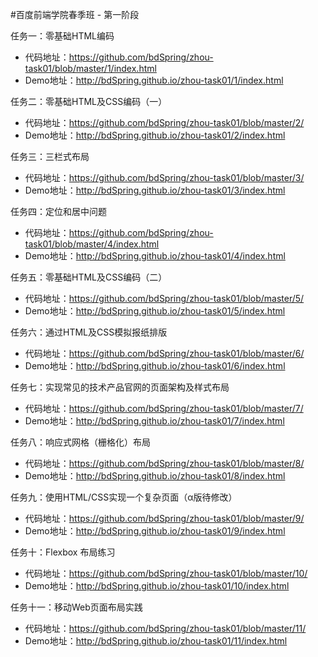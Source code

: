 #百度前端学院春季班 - 第一阶段

任务一：零基础HTML编码 

* 代码地址：https://github.com/bdSpring/zhou-task01/blob/master/1/index.html
* Demo地址：http://bdSpring.github.io/zhou-task01/1/index.html

任务二：零基础HTML及CSS编码（一）

* 代码地址：https://github.com/bdSpring/zhou-task01/blob/master/2/
* Demo地址：http://bdSpring.github.io/zhou-task01/2/index.html

任务三：三栏式布局
* 代码地址：https://github.com/bdSpring/zhou-task01/blob/master/3/
* Demo地址：http://bdSpring.github.io/zhou-task01/3/index.html

任务四：定位和居中问题
* 代码地址：https://github.com/bdSpring/zhou-task01/blob/master/4/index.html
* Demo地址：http://bdSpring.github.io/zhou-task01/4/index.html

任务五：零基础HTML及CSS编码（二）
* 代码地址：https://github.com/bdSpring/zhou-task01/blob/master/5/
* Demo地址：http://bdSpring.github.io/zhou-task01/5/index.html

任务六：通过HTML及CSS模拟报纸排版
* 代码地址：https://github.com/bdSpring/zhou-task01/blob/master/6/
* Demo地址：http://bdSpring.github.io/zhou-task01/6/index.html

任务七：实现常见的技术产品官网的页面架构及样式布局
* 代码地址：https://github.com/bdSpring/zhou-task01/blob/master/7/
* Demo地址：http://bdSpring.github.io/zhou-task01/7/index.html

任务八：响应式网格（栅格化）布局
* 代码地址：https://github.com/bdSpring/zhou-task01/blob/master/8/
* Demo地址：http://bdSpring.github.io/zhou-task01/8/index.html

任务九：使用HTML/CSS实现一个复杂页面（α版待修改）

* 代码地址：https://github.com/bdSpring/zhou-task01/blob/master/9/
* Demo地址：http://bdSpring.github.io/zhou-task01/9/index.html

任务十：Flexbox 布局练习

* 代码地址：https://github.com/bdSpring/zhou-task01/blob/master/10/
* Demo地址：http://bdSpring.github.io/zhou-task01/10/index.html

任务十一：移动Web页面布局实践

* 代码地址：https://github.com/bdSpring/zhou-task01/blob/master/11/
* Demo地址：http://bdSpring.github.io/zhou-task01/11/index.html
